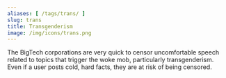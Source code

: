 ```yaml
---
aliases: [ /tags/trans/ ]
slug: trans
title: Transgenderism
image: /img/icons/trans.png
---
```


The BigTech corporations are very quick to censor uncomfortable speech related
to topics that trigger the woke mob, particularly transgenderism. Even if a
user posts cold, hard facts, they are at risk of being censored.
